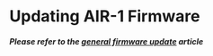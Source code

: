 # Updating AIR-1 Firmware

##### Please refer to the [general firmware update](https://wiki.apolloautomation.cloud/books/general/page/updating-firmware "Updating Firmware") article